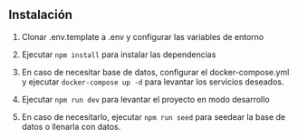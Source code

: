 ## Instalación

1. Clonar .env.template a .env y configurar las variables de entorno

2. Ejecutar `npm install` para instalar las dependencias

3. En caso de necesitar base de datos, configurar el docker-compose.yml y ejecutar `docker-compose up -d` para levantar los servicios deseados.

4. Ejecutar `npm run dev` para levantar el proyecto en modo desarrollo

5. En caso de necesitarlo, ejecutar `npm run seed` para seedear la base de datos o llenarla con datos.